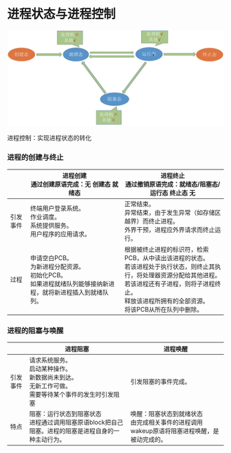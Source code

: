 # 进程状态与进程控制

![](1.png)

进程控制：实现进程状态的转化

### 进程的创建与终止

|          | 进程创建<br />通过创建原语完成：无 创建态 就绪态             | 进程终止<br />通过撤销原语完成：就绪态/阻塞态/运行态 终止态 无 |
| -------- | ------------------------------------------------------------ | ------------------------------------------------------------ |
| 引发事件 | 终端用户登录系统。<br />作业调度。<br />系统提供服务。<br />用户程序的应用请求。 | 正常结束。<br />异常结束，由于发生异常（如存储区越界）而终止进程。<br />外界干预，进程应外界请求而终止运行。 |
| 过程     | 申请空白PCB。<br />为新进程分配资源。<br />初始化PCB。<br />如果进程就绪队列能够接纳新进程，就将新进程插入到就绪队列。 | 根据被终止进程的标识符，检索PCB，从中读出该进程的状态。<br />若该进程处于执行状态，则终止其执行，将处理器资源分配给其他进程。<br />若该进程还有子进程，则将子进程终止。<br />释放该进程所拥有的全部资源。<br />将该PCB从所在队列中删除。 |

### 进程的阻塞与唤醒

|          | 进程阻塞                                                     | 进程唤醒                                                     |
| -------- | ------------------------------------------------------------ | ------------------------------------------------------------ |
| 引发事件 | 请求系统服务。<br />启动某种操作。<br />新数据尚未到达。<br />无新工作可做。<br />需要等待某个事件的发生时引发阻塞 | 引发阻塞的事件完成。                                         |
| 特点     | 阻塞：运行状态到阻塞状态<br />进程通过调用阻塞原语block把自己阻塞。进程的阻塞是进程自身的一种主动行为。 | 唤醒：阻塞状态到就绪状态<br />由完成相关事件的进程调用wakeup原语将阻塞进程唤醒，是被动完成的。 |

